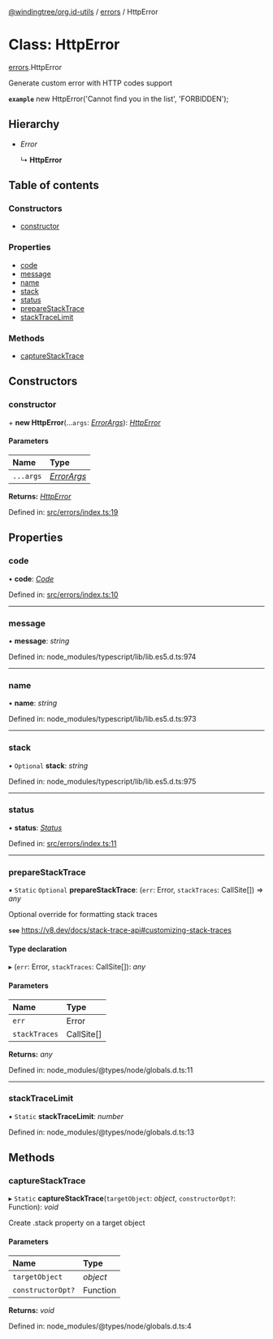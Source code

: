 [@windingtree/org.id-utils](../README.md) / [errors](../modules/errors.md) / HttpError

# Class: HttpError

[errors](../modules/errors.md).HttpError

Generate custom error with HTTP codes support

**`example`**
new HttpError('Cannot find you in the list', 'FORBIDDEN');

## Hierarchy

- *Error*

  ↳ **HttpError**

## Table of contents

### Constructors

- [constructor](errors.httperror.md#constructor)

### Properties

- [code](errors.httperror.md#code)
- [message](errors.httperror.md#message)
- [name](errors.httperror.md#name)
- [stack](errors.httperror.md#stack)
- [status](errors.httperror.md#status)
- [prepareStackTrace](errors.httperror.md#preparestacktrace)
- [stackTraceLimit](errors.httperror.md#stacktracelimit)

### Methods

- [captureStackTrace](errors.httperror.md#capturestacktrace)

## Constructors

### constructor

\+ **new HttpError**(...`args`: [*ErrorArgs*](../modules/errors.md#errorargs)): [*HttpError*](errors.httperror.md)

#### Parameters

| Name | Type |
| :------ | :------ |
| `...args` | [*ErrorArgs*](../modules/errors.md#errorargs) |

**Returns:** [*HttpError*](errors.httperror.md)

Defined in: [src/errors/index.ts:19](https://github.com/windingtree/org.id-sdk/blob/783317d/packages/utils/src/errors/index.ts#L19)

## Properties

### code

• **code**: [*Code*](../modules/http.md#code)

Defined in: [src/errors/index.ts:10](https://github.com/windingtree/org.id-sdk/blob/783317d/packages/utils/src/errors/index.ts#L10)

___

### message

• **message**: *string*

Defined in: node_modules/typescript/lib/lib.es5.d.ts:974

___

### name

• **name**: *string*

Defined in: node_modules/typescript/lib/lib.es5.d.ts:973

___

### stack

• `Optional` **stack**: *string*

Defined in: node_modules/typescript/lib/lib.es5.d.ts:975

___

### status

• **status**: [*Status*](../modules/http.md#status)

Defined in: [src/errors/index.ts:11](https://github.com/windingtree/org.id-sdk/blob/783317d/packages/utils/src/errors/index.ts#L11)

___

### prepareStackTrace

▪ `Static` `Optional` **prepareStackTrace**: (`err`: Error, `stackTraces`: CallSite[]) => *any*

Optional override for formatting stack traces

**`see`** https://v8.dev/docs/stack-trace-api#customizing-stack-traces

#### Type declaration

▸ (`err`: Error, `stackTraces`: CallSite[]): *any*

#### Parameters

| Name | Type |
| :------ | :------ |
| `err` | Error |
| `stackTraces` | CallSite[] |

**Returns:** *any*

Defined in: node_modules/@types/node/globals.d.ts:11

___

### stackTraceLimit

▪ `Static` **stackTraceLimit**: *number*

Defined in: node_modules/@types/node/globals.d.ts:13

## Methods

### captureStackTrace

▸ `Static` **captureStackTrace**(`targetObject`: *object*, `constructorOpt?`: Function): *void*

Create .stack property on a target object

#### Parameters

| Name | Type |
| :------ | :------ |
| `targetObject` | *object* |
| `constructorOpt?` | Function |

**Returns:** *void*

Defined in: node_modules/@types/node/globals.d.ts:4
